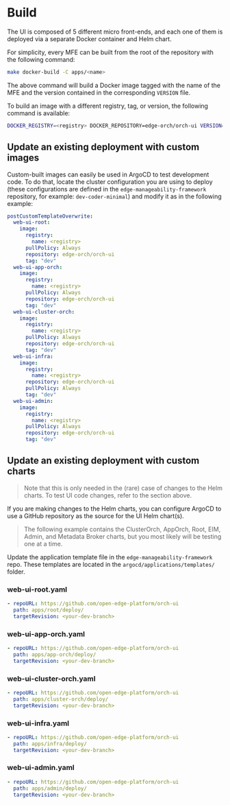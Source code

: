 # Build

The UI is composed of 5 different micro front-ends, and each one of them
is deployed via a separate Docker container and Helm chart.

For simplicity, every MFE can be built from the root of the repository
with the following command:

```bash
make docker-build -C apps/<name>
```

The above command will build a Docker image tagged with the name of the MFE
and the version contained in the corresponding `VERSION` file.

To build an image with a different registry, tag, or version,
the following command is available:

```bash
DOCKER_REGISTRY=<registry> DOCKER_REPOSITORY=edge-orch/orch-ui VERSION=dev make docker-build -C apps/<name>
```

## Update an existing deployment with custom images

Custom-built images can easily be used in ArgoCD to test development code.
To do that, locate the cluster configuration you are using to deploy
(these configurations are defined in the
`edge-manageability-framework` repository, for example: `dev-coder-minimal`)
and modify it as in the following example:

```yaml
postCustomTemplateOverwrite:
  web-ui-root:
    image:
      registry:
        name: <registry>
      pullPolicy: Always
      repository: edge-orch/orch-ui
      tag: "dev"
  web-ui-app-orch:
    image:
      registry:
        name: <registry>
      pullPolicy: Always
      repository: edge-orch/orch-ui
      tag: "dev"
  web-ui-cluster-orch:
    image:
      registry:
        name: <registry>
      pullPolicy: Always
      repository: edge-orch/orch-ui
      tag: "dev"
  web-ui-infra:
    image:
      registry:
        name: <registry>
      repository: edge-orch/orch-ui
      pullPolicy: Always
      tag: "dev"
  web-ui-admin:
    image:
      registry:
        name: <registry>
      pullPolicy: Always
      repository: edge-orch/orch-ui
      tag: "dev"
```

## Update an existing deployment with custom charts

> Note that this is only needed in the (rare) case of changes
> to the Helm charts. To test UI code changes, refer to the section above.

If you are making changes to the Helm charts, you can configure ArgoCD
to use a GitHub repository as the source for the UI Helm chart(s).

> The following example contains the ClusterOrch, AppOrch,
> Root, EIM, Admin, and Metadata Broker charts,
> but you most likely will be testing one at a time.

<!--
1. Update `mage/Magefile.go` to add the repository to ArgoCD

```go
var privateRepos = []string{
	"https://github.com/open-edge-platform/orch-utils",
	"https://github.com/open-edge-platform/edge-manageability-framework",
	"https://github.com/open-edge-platform/orch-ui",
}
```
then run `mage argo:login argo:repoAdd`

> NOTE: when the repository will be moved to open-source, this won't be needed anymore
 -->

Update the application template file
in the `edge-manageability-framework` repo.
These templates are located in the `argocd/applications/templates/` folder.

### web-ui-root.yaml

```yaml
- repoURL: https://github.com/open-edge-platform/orch-ui
  path: apps/root/deploy/
  targetRevision: <your-dev-branch>
```

### web-ui-app-orch.yaml

```yaml
- repoURL: https://github.com/open-edge-platform/orch-ui
  path: apps/app-orch/deploy/
  targetRevision: <your-dev-branch>
```

### web-ui-cluster-orch.yaml

```yaml
- repoURL: https://github.com/open-edge-platform/orch-ui
  path: apps/cluster-orch/deploy/
  targetRevision: <your-dev-branch>
```

### web-ui-infra.yaml

```yaml
- repoURL: https://github.com/open-edge-platform/orch-ui
  path: apps/infra/deploy/
  targetRevision: <your-dev-branch>
```

### web-ui-admin.yaml

```yaml
- repoURL: https://github.com/open-edge-platform/orch-ui
  path: apps/admin/deploy/
  targetRevision: <your-dev-branch>
```
